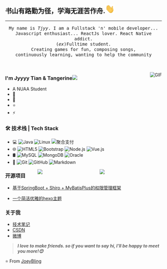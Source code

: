 ## 书山有路勤为径，学海无涯苦作舟.<img src="https://raw.githubusercontent.com/parth-27/parth-27/master/Hi.gif" width="30px">

------

<p align="center" >
  <samp>
    My name is <em>Tjyy</em>. I am a Fullstack 'n' mobile developer... 
  <br/> Javascript enthusiast... ReactJs lover. React Native addict. 
    <br/> (<em>ex</em>)Fulltime student.
      <br/>
Creating games for fun, composing songs,
          <br/>
continuously learning, wanting to help the community
  </samp>
  <br/>
  <br/>
  <br/>
</p>

<img align="right" alt="GIF" src="https://raw.githubusercontent.com/JoeyBling/JoeyBling/master/pic/pusheencode.gif" />

### I'm Jyyyy Tian & Tangerine<img src="https://raw.githubusercontent.com/alexnaiman/alexnaiman/master/resources/Confused_Dog.gif" height="50px" /> 

- A NUAA Student
- 🌱 
- 💬 
- ⭐ 
- ⚡ 

### 🛠 技术栈 | Tech Stack

- 💻  ![Java](https://img.shields.io/badge/-Java-333333?style=flat&logo=Java&logoColor=007396) ![Linux](https://img.shields.io/badge/-Linux-333333?style=flat&logo=Linux&logoColor=FCC624) ![聚合支付](https://img.shields.io/badge/-%E8%81%9A%E5%90%88%E6%94%AF%E4%BB%98-333333?style=flat&logo=payoneer&logoColor=FF4800)
- 🌐  ![HTML5](https://img.shields.io/badge/-HTML5-333333?style=flat&logo=HTML5) ![Bootstrap](https://img.shields.io/badge/-Bootstrap-333333?style=flat&logo=bootstrap&logoColor=563D7C) ![Node.js](https://img.shields.io/badge/-Node.js-333333?style=flat&logo=node.js) ![Vue.js](https://img.shields.io/badge/-VueJS-333333?style=flat&logo=Vue.js)
- 🛢  ![MySQL](https://img.shields.io/badge/-MySQL-333333?style=flat&logo=mysql) ![MongoDB](https://img.shields.io/badge/-MongoDB-333333?style=flat&logo=mongodb) ![Oracle](https://img.shields.io/badge/-Oracle-333333?style=flat&logo=Oracle)
- 🔧  ![Git](https://img.shields.io/badge/-Git-333333?style=flat&logo=git) ![GitHub](https://img.shields.io/badge/-GitHub-333333?style=flat&logo=github) ![Markdown](https://img.shields.io/badge/-Markdown-333333?style=flat&logo=markdown)

<img align= "right" width= "200" src= "https://pa1.narvii.com/6580/8098c6e9207376889eeb0532d9f5a0723c4d73f5_hq.gif"/>

<img align= "right" width= "200" src= "https://pa1.narvii.com/6580/8098c6e9207376889eeb0532d9f5a0723c4d73f5_hq.gif"/>

### 开源项目

- [基于SpringBoot + Shiro + MyBatisPlus的权限管理框架](https://github.com/JoeyBling/bootplus)

- [一个简洁优雅的hexo主题](https://github.com/JoeyBling/hexo-theme-yilia-plus)

  

### 关于我

- [技术笔记](https://zhousiwei.gitee.io/ibooks/)
- [CSDN](https://zhousiwei.blog.csdn.net/)
- [微博](http://weibo.com/jayinfo)

> ***I love to make friends. so if you want to say hi, I'll be happy to meet you more!😊***

⭐️ From [JoeyBling](https://github.com/JoeyBling)
